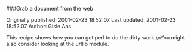###Grab a document from the web

Originally published: 2001-02-23 18:52:07
Last updated: 2001-02-23 18:52:07
Author: Gisle Aas

This recipe shows how you can get perl to do the dirty work.\nYou might also consider looking at the urllib module.